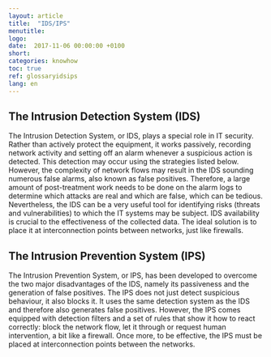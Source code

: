 ```yaml
---
layout: article
title:  "IDS/IPS"
menutitle:
logo:
date:  2017-11-06 00:00:00 +0100
short:
categories: knowhow
toc: true
ref: glossaryidsips
lang: en
---
```

## The Intrusion Detection System (IDS)
The Intrusion Detection System, or IDS, plays a special role in IT security. Rather than actively protect the equipment, it works passively, recording network activity and setting off an alarm whenever a suspicious action is detected. This detection may occur using the strategies listed below. However, the complexity of network flows may result in the IDS sounding numerous false alarms, also known as false positives. Therefore, a large amount of post-treatment work needs to be done on the alarm logs to determine which attacks are real and which are false, which can be tedious. Nevertheless, the IDS can be a very useful tool for identifying risks (threats and vulnerabilities) to which the IT systems may be subject. IDS availability is crucial to the effectiveness of the collected data. The ideal solution is to place it at interconnection points between networks, just like firewalls.

## The Intrusion Prevention System (IPS)
The Intrusion Prevention System, or IPS, has been developed to overcome the two major disadvantages of the IDS, namely its passiveness and the generation of false positives. The IPS does not just detect suspicious behaviour, it also blocks it. It uses the same detection system as the IDS and therefore also generates false positives. However, the IPS comes equipped with detection filters and a set of rules that show it how to react correctly: block the network flow, let it through or request human intervention, a bit like a firewall. Once more, to be effective, the IPS must be placed at interconnection points between the networks.
